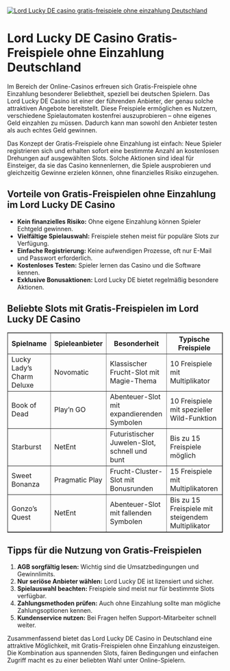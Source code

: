 [![Lord Lucky DE casino gratis-freispiele ohne einzahlung Deutschland](https://123-caf.pages.dev/gitsignup.png)](https://vrmoo.ru/Bt82HjjY)

<h1>Lord Lucky DE Casino Gratis-Freispiele ohne Einzahlung Deutschland</h1>  <p>Im Bereich der Online-Casinos erfreuen sich Gratis-Freispiele ohne Einzahlung besonderer Beliebtheit, speziell bei deutschen Spielern. Das Lord Lucky DE Casino ist einer der führenden Anbieter, der genau solche attraktiven Angebote bereitstellt. Diese Freispiele ermöglichen es Nutzern, verschiedene Spielautomaten kostenfrei auszuprobieren – ohne eigenes Geld einzahlen zu müssen. Dadurch kann man sowohl den Anbieter testen als auch echtes Geld gewinnen.</p>  <p>Das Konzept der Gratis-Freispiele ohne Einzahlung ist einfach: Neue Spieler registrieren sich und erhalten sofort eine bestimmte Anzahl an kostenlosen Drehungen auf ausgewählten Slots. Solche Aktionen sind ideal für Einsteiger, da sie das Casino kennenlernen, die Spiele ausprobieren und gleichzeitig Gewinne erzielen können, ohne finanzielles Risiko einzugehen.</p>  <h2>Vorteile von Gratis-Freispielen ohne Einzahlung im Lord Lucky DE Casino</h2> <ul>   <li><strong>Kein finanzielles Risiko:</strong> Ohne eigene Einzahlung können Spieler Echtgeld gewinnen.</li>   <li><strong>Vielfältige Spielauswahl:</strong> Freispiele stehen meist für populäre Slots zur Verfügung.</li>   <li><strong>Einfache Registrierung:</strong> Keine aufwendigen Prozesse, oft nur E-Mail und Passwort erforderlich.</li>   <li><strong>Kostenloses Testen:</strong> Spieler lernen das Casino und die Software kennen.</li>   <li><strong>Exklusive Bonusaktionen:</strong> Lord Lucky DE bietet regelmäßig besondere Aktionen.</li> </ul>  <h2>Beliebte Slots mit Gratis-Freispielen im Lord Lucky DE Casino</h2> <table border="1" cellpadding="8" cellspacing="0" style="border-collapse: collapse; width: 100%;">   <thead>     <tr>       <th>Spielname</th>       <th>Spieleanbieter</th>       <th>Besonderheit</th>       <th>Typische Freispiele</th>     </tr>   </thead>   <tbody>     <tr>       <td>Lucky Lady’s Charm Deluxe</td>       <td>Novomatic</td>       <td>Klassischer Frucht-Slot mit Magie-Thema</td>       <td>10 Freispiele mit Multiplikator</td>     </tr>     <tr>       <td>Book of Dead</td>       <td>Play’n GO</td>       <td>Abenteuer-Slot mit expandierenden Symbolen</td>       <td>10 Freispiele mit spezieller Wild-Funktion</td>     </tr>     <tr>       <td>Starburst</td>       <td>NetEnt</td>       <td>Futuristischer Juwelen-Slot, schnell und bunt</td>       <td>Bis zu 15 Freispiele möglich</td>     </tr>     <tr>       <td>Sweet Bonanza</td>       <td>Pragmatic Play</td>       <td>Frucht-Cluster-Slot mit Bonusrunden</td>       <td>15 Freispiele mit Multiplikatoren</td>     </tr>     <tr>       <td>Gonzo’s Quest</td>       <td>NetEnt</td>       <td>Abenteuer-Slot mit fallenden Symbolen</td>       <td>Bis zu 15 Freispiele mit steigendem Multiplikator</td>     </tr>   </tbody> </table>  <h2>Tipps für die Nutzung von Gratis-Freispielen</h2> <ol>   <li><strong>AGB sorgfältig lesen:</strong> Wichtig sind die Umsatzbedingungen und Gewinnlimits.</li>   <li><strong>Nur seriöse Anbieter wählen:</strong> Lord Lucky DE ist lizensiert und sicher.</li>   <li><strong>Spielauswahl beachten:</strong> Freispiele sind meist nur für bestimmte Slots verfügbar.</li>   <li><strong>Zahlungsmethoden prüfen:</strong> Auch ohne Einzahlung sollte man mögliche Zahlungsoptionen kennen.</li>   <li><strong>Kundenservice nutzen:</strong> Bei Fragen helfen Support-Mitarbeiter schnell weiter.</li> </ol>  <p>Zusammenfassend bietet das Lord Lucky DE Casino in Deutschland eine attraktive Möglichkeit, mit Gratis-Freispielen ohne Einzahlung einzusteigen. Die Kombination aus spannenden Slots, fairen Bedingungen und einfachen Zugriff macht es zu einer beliebten Wahl unter Online-Spielern.</p>